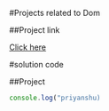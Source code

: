 #Projects related to Dom

##Project link

[Click here](https://stackblitz.com/edit/dom-project-chaiaurcode?file=index.html)

#solution code

##Project 

```javascript
console.log("priyanshu)

```


